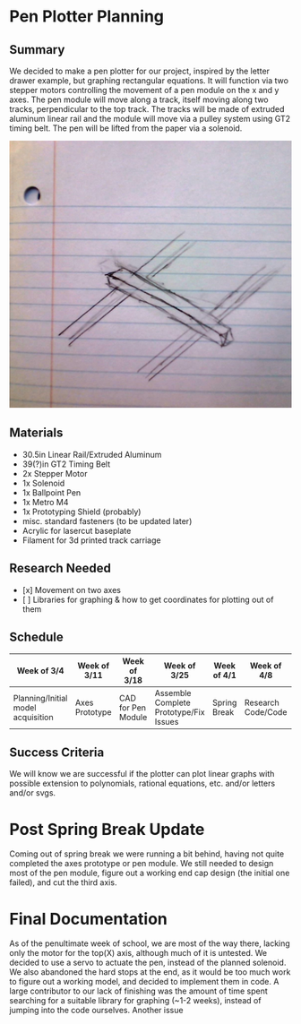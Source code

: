 <h1>Pen Plotter Planning</h1>
<h2>Summary</h2>
<p>We decided to make a pen plotter for our project, inspired by the letter drawer example, but graphing rectangular equations. It will function via two stepper motors controlling the movement of a pen module on the x and y axes. The pen module will move along a track, itself moving along two tracks, perpendicular to the top track. The tracks will be made of extruded aluminum linear rail and the module will move via a pulley system using GT2 timing belt. The pen will be lifted from the paper via a solenoid.</p>
<img src="media/axisSketch.jpg">
<h2>Materials</h2>
<ul>
  <li>30.5in Linear Rail/Extruded Aluminum</li>
  <li>39(?)in GT2 Timing Belt</li>
  <li>2x Stepper Motor</li>
  <li>1x Solenoid</li>
  <li>1x Ballpoint Pen</li>
  <li>1x Metro M4</li>
  <li>1x Prototyping Shield (probably)</li>
  <li>misc. standard fasteners (to be updated later)</li>
  <li>Acrylic for lasercut baseplate</li>
  <li>Filament for 3d printed track carriage</li>
</ul>
<h2>Research Needed</h2>
<ul>
  <li>[x] Movement on two axes</li>
  <li>[ ] Libraries for graphing & how to get coordinates for plotting out of them</li>
</ul>
<h2>Schedule</h2>
<table>
  <thead>
    <tr>
      <th scope="col">Week of 3/4</th>
      <th scope="col">Week of 3/11</th>
      <th scope="col">Week of 3/18</th>
      <th scope="col">Week of 3/25</th>
      <th scope="col">Week of 4/1</th>
      <th scope="col">Week of 4/8</th>
      <th scope="col">Week of 4/15</th>
      <th scope="col">Week of 4/22</th>
      <th scope="col">Week of 4/29</th>
      <th scope="col">Week of 5/6</th>
      <th scope="col">Week of 5/13</th>
      <th scope="col">Week of 5/20</th>
      <th scope="col">Week of 5/27</th>
      <th scope="col">Week of 6/3</th>
    </tr>
  </thead>
  <tbody>
    <tr>
      <td>Planning/Initial model acquisition</td>
      <td>Axes Prototype</td>
      <td>CAD for Pen Module</td>
      <td>Assemble Complete Prototype/Fix Issues</td>
      <td>Spring Break</td>
      <td>Research Code/Code</td>
      <td>Coding</td>
      <td>Finish Code?</td>
      <td>Integration/Work Out Issues</td>
      <td>Documentation</td>
      <td>Extensions/Fixing Issues</td>
      <td>Extensions/Fixing Issues</td>
      <td>Extensions/Fixing Issues</td>
      <td>Extensions/Fixing Issues</td>
    </tr>
  </tbody>
</table>
<h2>Success Criteria</h2>
<p>We will know we are successful if the plotter can plot linear graphs with possible extension to polynomials, rational equations, etc. and/or letters and/or svgs.</p>

<h1>Post Spring Break Update</h1>
<p>Coming out of spring break we were running a bit behind, having not quite completed the axes prototype or pen module. We still needed to design most of the pen module, figure out a working end cap design (the initial one failed), and cut the third axis.</p>

<h1>Final Documentation</h1>
<p>As of the penultimate week of school, we are most of the way there, lacking only the motor for the top(X) axis, although much of it is untested. We decided to use a servo to actuate the pen, instead of the planned solenoid. We also abandoned the hard stops at the end, as it would be too much work to figure out a working model, and decided to implement them in code. A large contributor to our lack of finishing was the amount of time spent searching for a suitable library for graphing (~1-2 weeks), instead of jumping into the code ourselves. Another issue </p>
